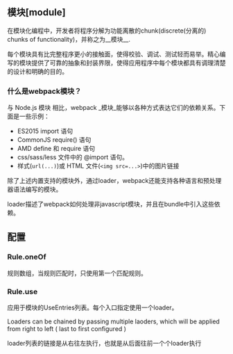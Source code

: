 ## 模块[module]

在模块化编程中，开发者将程序分解为功能离散的chunk(discrete(分离的) chunks of functionality)，并称之为__模块__.

每个模块具有比完整程序更小的接触面，使得校验、调试、测试轻而易举。精心编写的模块提供了可靠的抽象和封装界限，使得应用程序中每个模块都具有调理清楚的设计和明确的目的。



### 什么是webpack模块？

与 Node.js 模块 相比，webpack _模块_能够以各种方式表达它们的依赖关系。下面是一些示例：

* ES2015 import 语句
* CommonJS require() 语句
* AMD define 和 require 语句
* css/sass/less 文件中的 @import 语句。
* 样式(`url(...)`)或 HTML 文件(`<img src=...>`)中的图片链接



除了上述内置支持的模块外，通过loader，webpack还能支持各种语言和预处理器语法编写的模块。

loader描述了webpack如何处理非javascript模块，并且在bundle中引入这些依赖。



## 配置

### Rule.oneOf

规则数组，当规则匹配时，只使用第一个匹配规则。



### Rule.use

应用于模块的UseEntries列表。每个入口指定使用一个loader。

Loaders can be chained by passing multiple laoders, which will be applied from right to left ( last to first configured )

loader列表的链接是从右往左执行，也就是从后面往前一个个loader执行

